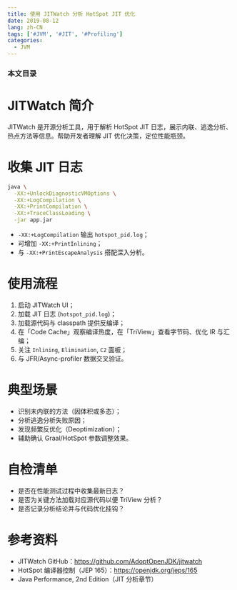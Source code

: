 ```yaml
---
title: 使用 JITWatch 分析 HotSpot JIT 优化
date: 2019-08-12
lang: zh-CN
tags: ['#JVM', '#JIT', '#Profiling']
categories:
  - JVM
---
```


### 本文目录
<!-- toc -->

# JITWatch 简介
JITWatch 是开源分析工具，用于解析 HotSpot JIT 日志，展示内联、逃逸分析、热点方法等信息。帮助开发者理解 JIT 优化决策，定位性能瓶颈。

# 收集 JIT 日志
```bash
java \
  -XX:+UnlockDiagnosticVMOptions \
  -XX:+LogCompilation \
  -XX:+PrintCompilation \
  -XX:+TraceClassLoading \
  -jar app.jar
```
- `-XX:+LogCompilation` 输出 `hotspot_pid.log`；
- 可增加 `-XX:+PrintInlining`；
- 与 `-XX:+PrintEscapeAnalysis` 搭配深入分析。

# 使用流程
1. 启动 JITWatch UI；
2. 加载 JIT 日志 (`hotspot_pid.log`)；
3. 加载源代码与 classpath 提供反编译；
4. 在「Code Cache」观察编译热度，在「TriView」查看字节码、优化 IR 与汇编；
5. 关注 `Inlining`, `Elimination`, `C2` 面板；
6. 与 JFR/Async-profiler 数据交叉验证。

# 典型场景
- 识别未内联的方法（因体积或多态）；
- 分析逃逸分析失败原因；
- 发现频繁反优化（Deoptimization）；
- 辅助确认 Graal/HotSpot 参数调整效果。

# 自检清单
- 是否在性能测试过程中收集最新日志？
- 是否为关键方法加载对应源代码以便 TriView 分析？
- 是否记录分析结论并与代码优化挂钩？

# 参考资料
- JITWatch GitHub：https://github.com/AdoptOpenJDK/jitwatch
- HotSpot 编译器控制（JEP 165）：https://openjdk.org/jeps/165
- Java Performance, 2nd Edition（JIT 分析章节）
